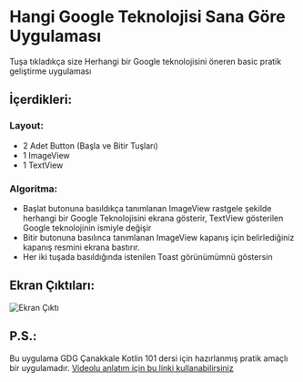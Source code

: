 
# Hangi Google Teknolojisi Sana Göre Uygulaması 
Tuşa tıkladıkça size Herhangi bir Google teknolojisini öneren basic pratik geliştirme uygulaması

## İçerdikleri:

### Layout:
- 2 Adet Button (Başla ve Bitir Tuşları)
- 1 ImageView
- 1 TextView

### Algoritma:

- Başlat butonuna basıldıkça tanımlanan ImageView rastgele şekilde herhangi bir Google Teknolojisini ekrana gösterir, TextView gösterilen Google teknolojinin ismiyle değişir
- Bitir butonuna basılınca tanımlanan ImageView kapanış için belirlediğiniz kapanış resmini ekrana bastırır.
- Her iki tuşada basıldığında istenilen Toast görünümümnü göstersin

## Ekran Çıktıları:

![Ekran Çıktı](https://user-images.githubusercontent.com/70329389/112703652-c4a91f80-8ea8-11eb-8825-7efeb29d6a00.png)

## P.S.:

Bu uygulama GDG Çanakkale Kotlin 101 dersi için hazırlanmış pratik amaçlı bir uygulamadır. [Videolu anlatım için bu linki kullanabilirsiniz](https://www.youtube.com/watch?v=07OCiyYDFQ4) 



